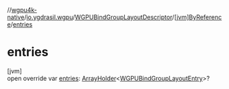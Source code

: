 //[wgpu4k-native](../../../../index.md)/[io.ygdrasil.wgpu](../../index.md)/[WGPUBindGroupLayoutDescriptor](../index.md)/[[jvm]ByReference](index.md)/[entries](entries.md)

# entries

[jvm]\
open override var [entries](entries.md): [ArrayHolder](../../../ffi/-array-holder/index.md)&lt;[WGPUBindGroupLayoutEntry](../../-w-g-p-u-bind-group-layout-entry/index.md)&gt;?